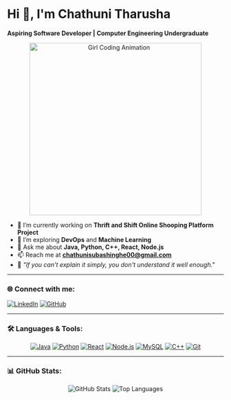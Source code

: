 # Hi 👋, I'm Chathuni Tharusha
**Aspiring Software Developer | Computer Engineering Undergraduate**
<p align="center">
  <img src="https://media.giphy.com/media/26tn33aiTi1jkl6H6/giphy.gif" alt="Girl Coding Animation" width="400" />
</p>

- 🔭 I’m currently working on **Thrift and Shift Online Shooping Platform Project**
- 🌱 I’m exploring **DevOps** and **Machine Learning**
- 💬 Ask me about **Java, Python, C++, React, Node.js**
- 📫 Reach me at **chathunisubashinghe00@gmail.com**
- 🎯 *"If you can't explain it simply, you don't understand it well enough."*

---

### 🌐 Connect with me:
[![LinkedIn](https://img.shields.io/badge/LinkedIn-%230077B5.svg?style=for-the-badge&logo=linkedin&logoColor=white)](https://www.linkedin.com/in/chathuni-subasinghe-a5a91b220)
[![GitHub](https://img.shields.io/badge/GitHub-%2312100E.svg?style=for-the-badge&logo=github&logoColor=white)](https://github.com/ChathuniTharusha)

---

### 🛠️ Languages & Tools:
<p align="center">
  <a href="https://www.java.com/en/" target="_blank"><img src="https://img.shields.io/badge/Java-%23ED8B00.svg?style=for-the-badge&logo=java&logoColor=white" alt="Java" /></a>
  <a href="https://www.python.org/" target="_blank"><img src="https://img.shields.io/badge/Python-%2314354C.svg?style=for-the-badge&logo=python&logoColor=white" alt="Python" /></a>
  <a href="https://reactjs.org/" target="_blank"><img src="https://img.shields.io/badge/React-%2320232a.svg?style=for-the-badge&logo=react&logoColor=%2361DAFB" alt="React" /></a>
  <a href="https://nodejs.org/" target="_blank"><img src="https://img.shields.io/badge/Node.js-%23339933.svg?style=for-the-badge&logo=node.js&logoColor=white" alt="Node.js" /></a>
  <a href="https://www.mysql.com/" target="_blank"><img src="https://img.shields.io/badge/MySQL-%2300f.svg?style=for-the-badge&logo=mysql&logoColor=white" alt="MySQL" /></a>
  <a href="https://isocpp.org/" target="_blank"><img src="https://img.shields.io/badge/C++-%2300599C.svg?style=for-the-badge&logo=c%2B%2B&logoColor=white" alt="C++" /></a>
  <a href="https://git-scm.com/" target="_blank"><img src="https://img.shields.io/badge/Git-%23F05033.svg?style=for-the-badge&logo=git&logoColor=white" alt="Git" /></a>
</p>

---

### 📊 GitHub Stats:
<p align="center">
  <img src="https://github-readme-stats.vercel.app/api?username=ChathuniTharusha&show_icons=true&theme=radical" alt="GitHub Stats" />
  <img src="https://github-readme-stats.vercel.app/api/top-langs/?username=ChathuniTharusha&layout=compact&theme=radical" alt="Top Languages" />
</p>
